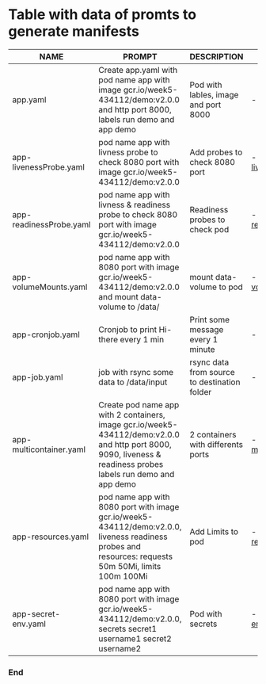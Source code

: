 # Table with data of promts to generate manifests
| NAME | PROMPT | DESCRIPTION | EXAMPLE |
| --- | --- | --- | --- |
| app.yaml | Create app.yaml with pod name app with image gcr.io/week5-434112/demo:v2.0.0 and http port 8000, labels run demo and app demo | Pod with lables, image and port 8000  | - [app.yaml](https://raw.githubusercontent.com/AdlerKot/yaml-generator/main/yaml/app.yaml) |
| app-livenessProbe.yaml | pod name app with livness probe to check 8080 port with image gcr.io/week5-434112/demo:v2.0.0 | Add probes to check 8080 port | - [app-livenessProbe.yaml](https://raw.githubusercontent.com/AdlerKot/yaml-generator/main/yaml/app-livenessProbe.yaml) |
| app-readinessProbe.yaml | pod name app with livness & readiness probe to check 8080 port with image gcr.io/week5-434112/demo:v2.0.0 | Readiness probes to check pod | - [app-readinessProbe.yaml](https://raw.githubusercontent.com/AdlerKot/yaml-generator/main/yaml/app-readinessProbe.yaml) |
| app-volumeMounts.yaml | pod name app with 8080 port with image gcr.io/week5-434112/demo:v2.0.0 and mount data-volume to /data/ | mount data-volume to pod | - [app-volumeMounts.yaml](https://raw.githubusercontent.com/AdlerKot/yaml-generator/main/yaml/app-volumeMounts.yaml) |
| app-cronjob.yaml | Cronjob to print Hi-there every 1 min | Print some message every 1 minute | - [app-cronjob.yaml](https://raw.githubusercontent.com/AdlerKot/yaml-generator/main/yaml/app-cronjob.yaml) |
| app-job.yaml | job with rsync some data to /data/input | rsync data from source to destination folder | - [app-job.yaml](https://raw.githubusercontent.com/AdlerKot/yaml-generator/main/yaml/app-job.yaml) |
| app-multicontainer.yaml |  Create pod name app with 2 containers, image gcr.io/week5-434112/demo:v2.0.0 and http port 8000, 9090, liveness & readiness probes labels run demo and app demo | 2 containers with differents ports | - [app-multicontainer.yaml](https://raw.githubusercontent.com/AdlerKot/yaml-generator/main/yaml/app-multicontainer.yaml) |
| app-resources.yaml | pod name app with 8080 port with image gcr.io/week5-434112/demo:v2.0.0, liveness readiness probes and resources: requests 50m 50Mi, limits 100m 100Mi  | Add Limits to pod | - [app-resources.yaml](https://raw.githubusercontent.com/AdlerKot/yaml-generator/main/yaml/app-resources.yaml) |
| app-secret-env.yaml | pod name app with 8080 port with image gcr.io/week5-434112/demo:v2.0.0, secrets secret1 username1 secret2 username2 | Pod with secrets | - [app-secret-env.yaml](https://raw.githubusercontent.com/AdlerKot/yaml-generator/main/yaml/app-secret-env.yaml) |
### End















